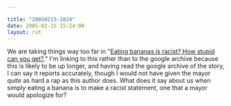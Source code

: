 ```yaml
---

title: "20050215-1024"
date: 2005-02-15 15:24:00
layout: rut
---
```


We are taking things way too far in "<a href="http://mhking.mu.nu/archives/067455.php">Eating bananas is
racist? How stupid can you get?</a>." I'm linking to this rather
than to the google archive because this is likely to be up longer,
and having read the google archive of the story, I can say it reports
accurately, though I would not have given the mayor <em>quite</em>
as hard a rap as this author does.  What does it say about us when
simply eating a banana is to make a racist statement, one that a
mayor would apologize for?

